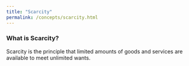 ```yaml
---
title: "Scarcity"
permalink: /concepts/scarcity.html
---
```


### What is Scarcity?
Scarcity is the principle that limited amounts of goods and services are available to meet unlimited wants.

